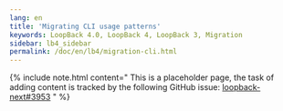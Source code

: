 ```yaml
---
lang: en
title: 'Migrating CLI usage patterns'
keywords: LoopBack 4.0, LoopBack 4, LoopBack 3, Migration
sidebar: lb4_sidebar
permalink: /doc/en/lb4/migration-cli.html
---
```


{% include note.html content="
This is a placeholder page, the task of adding content is tracked by the
following GitHub issue:
[loopback-next#3953](https://github.com/strongloop/loopback-next/issues/3953)
" %}
